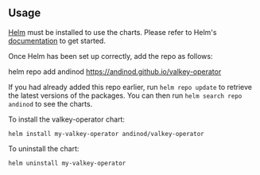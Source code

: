 ## Usage

[Helm](https://helm.sh) must be installed to use the charts.  Please refer to
Helm's [documentation](https://helm.sh/docs) to get started.

Once Helm has been set up correctly, add the repo as follows:

  helm repo add andinod https://andinod.github.io/valkey-operator

If you had already added this repo earlier, run `helm repo update` to retrieve
the latest versions of the packages.  You can then run `helm search repo
andinod` to see the charts.

To install the valkey-operator chart:

    helm install my-valkey-operator andinod/valkey-operator

To uninstall the chart:

    helm uninstall my-valkey-operator
